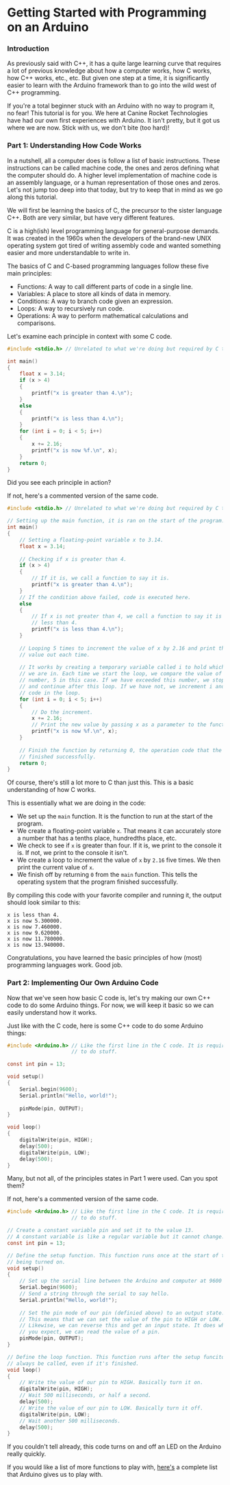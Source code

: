 # Getting Started with Programming on an Arduino

### Introduction

As previously said with C++, it has a quite large learning curve that requires a lot of previous knowledge about how a computer works, how C works, how C++ works, etc., etc. But given one step at a time, it is significantly easier to learn with the Arduino framework than to go into the wild west of C++ programming.

If you're a total beginner stuck with an Arduino with no way to program it, no fear! This tutorial is for you. We here at Canine Rocket Technologies have had our own first experiences with Arduino. It isn't pretty, but it got us where we are now. Stick with us, we don't bite (too hard)!

### Part 1: Understanding How Code Works

In a nutshell, all a computer does is follow a list of basic instructions. These instructions can be called machine code, the ones and zeros defining what the computer should do. A higher level implementation of machine code is an assembly language, or a human representation of those ones and zeros. Let's not jump too deep into that today, but try to keep that in mind as we go along this tutorial.

We will first be learning the basics of C, the precursor to the sister language C++. Both are very similar, but have very different features.

C is a high(ish) level programming language for general-purpose demands. It was created in the 1960s when the developers of the brand-new UNIX operating system got tired of writing assembly code and wanted something easier and more understandable to write in.

The basics of C and C-based programming languages follow these five main principles:

* Functions: A way to call different parts of code in a single line.
* Variables: A place to store all kinds of data in memory.
* Conditions: A way to branch code given an expression.
* Loops: A way to recursively run code.
* Operations: A way to perform mathematical calculations and comparisons.

Let's examine each principle in context with some C code.

```c
#include <stdio.h> // Unrelated to what we're doing but required by C to do stuff.

int main()
{
	float x = 3.14;
	if (x > 4)
	{
		printf("x is greater than 4.\n");
	}
	else
	{
		printf("x is less than 4.\n");
	}
	for (int i = 0; i < 5; i++)
	{
		x += 2.16;
		printf("x is now %f.\n", x);
	}
	return 0;
}
```

Did you see each principle in action?

If not, here's a commented version of the same code.

```c
#include <stdio.h> // Unrelated to what we're doing but required by C to do stuff.

// Setting up the main function, it is ran on the start of the program.
int main()
{
	// Setting a floating-point variable x to 3.14.
	float x = 3.14;
	
	// Checking if x is greater than 4.
	if (x > 4)
	{
		// If it is, we call a function to say it is.
		printf("x is greater than 4.\n");
	}
	// If the condition above failed, code is executed here.
	else
	{
		// If x is not greater than 4, we call a function to say it is
		// less than 4.
		printf("x is less than 4.\n");
	}
	
	// Looping 5 times to increment the value of x by 2.16 and print the new
	// value out each time.
	
	// It works by creating a temporary variable called i to hold which iteration
	// we are in. Each time we start the loop, we compare the value of i to a
	// number, 5 in this case. If we have exceeded this number, we stop the loop
	// and continue after this loop. If we have not, we increment i and run the
	// code in the loop.
	for (int i = 0; i < 5; i++)
	{
		// Do the increment.
		x += 2.16;
		// Print the new value by passing x as a parameter to the function.
		printf("x is now %f.\n", x);
	}
	
	// Finish the function by returning 0, the operation code that the program
	// finished successfully.
	return 0;
}
```

Of course, there's still a lot more to C than just this. This is a basic understanding of how C works.

This is essentially what we are doing in the code:

* We set up the `main` function. It is the function to run at the start of the program.
* We create a floating-point variable `x`. That means it can accurately store a number that has a tenths place, hundredths place, etc.
* We check to see if `x` is greater than four. If it is, we print to the console it is. If not, we print to the console it isn't.
* We create a loop to increment the value of `x` by `2.16` five times. We then print the current value of `x`.
* We finish off by returning `0` from the `main` function. This tells the operating system that the program finished successfully.

By compiling this code with your favorite compiler and running it, the output should look similar to this:

```
x is less than 4.
x is now 5.300000.
x is now 7.460000.
x is now 9.620000.
x is now 11.780000.
x is now 13.940000.
```

Congratulations, you have learned the basic principles of how (most) programming languages work. Good job.

### Part 2: Implementing Our Own Arduino Code

Now that we've seen how basic C code is, let's try making our own C++ code to do some Arduino things. For now, we will keep it basic so we can easily understand how it works.

Just like with the C code, here is some C++ code to do some Arduino things:

```c
#include <Arduino.h> // Like the first line in the C code. It is required by Arduino
                     // to do stuff.

const int pin = 13;

void setup()
{
	Serial.begin(9600);
	Serial.println("Hello, world!");
	
	pinMode(pin, OUTPUT);
}

void loop()
{
	digitalWrite(pin, HIGH);
	delay(500);
	digitalWrite(pin, LOW);
	delay(500);
}
```

Many, but not all, of the principles states in Part 1 were used. Can you spot them?

If not, here's a commented version of the same code.

```c
#include <Arduino.h> // Like the first line in the C code. It is required by Arduino
                     // to do stuff.

// Create a constant variable pin and set it to the value 13.
// A constant variable is like a regular variable but it cannot change.
const int pin = 13;

// Define the setup function. This function runs once at the start of the Arduino
// being turned on.
void setup()
{
	// Set up the serial line between the Arduino and computer at 9600 baud.
	Serial.begin(9600);
	// Send a string through the serial to say hello.
	Serial.println("Hello, world!");
	
	// Set the pin mode of our pin (definied above) to an output state.
	// This means that we can set the value of the pin to HIGH or LOW.
	// Likewise, we can reverse this and get an input state. It does what
	// you expect, we can read the value of a pin.
	pinMode(pin, OUTPUT);
}

// Define the loop function. This function runs after the setup funciton, but it will
// always be called, even if it's finished.
void loop()
{
	// Write the value of our pin to HIGH. Basically turn it on.
	digitalWrite(pin, HIGH);
	// Wait 500 milliseconds, or half a second.
	delay(500);
	// Write the value of our pin to LOW. Basically turn it off.
	digitalWrite(pin, LOW);
	// Wait another 500 milliseconds.
	delay(500);
}
```

If you couldn't tell already, this code turns on and off an LED on the Arduino really quickly.

If you would like a list of more functions to play with, [here's](https://www.arduino.cc/reference/en) a complete list that Arduino gives us to play with.
